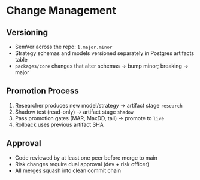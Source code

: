 # Change Management

## Versioning

- SemVer across the repo: `1.major.minor`
- Strategy schemas and models versioned separately in Postgres artifacts table
- `packages/core` changes that alter schemas → bump minor; breaking → major

## Promotion Process

1. Researcher produces new model/strategy → artifact stage `research`
2. Shadow test (read-only) → artifact stage `shadow`
3. Pass promotion gates (MAR, MaxDD, tail) → promote to `live`
4. Rollback uses previous artifact SHA

## Approval

- Code reviewed by at least one peer before merge to main
- Risk changes require dual approval (dev + risk officer)
- All merges squash into clean commit chain
